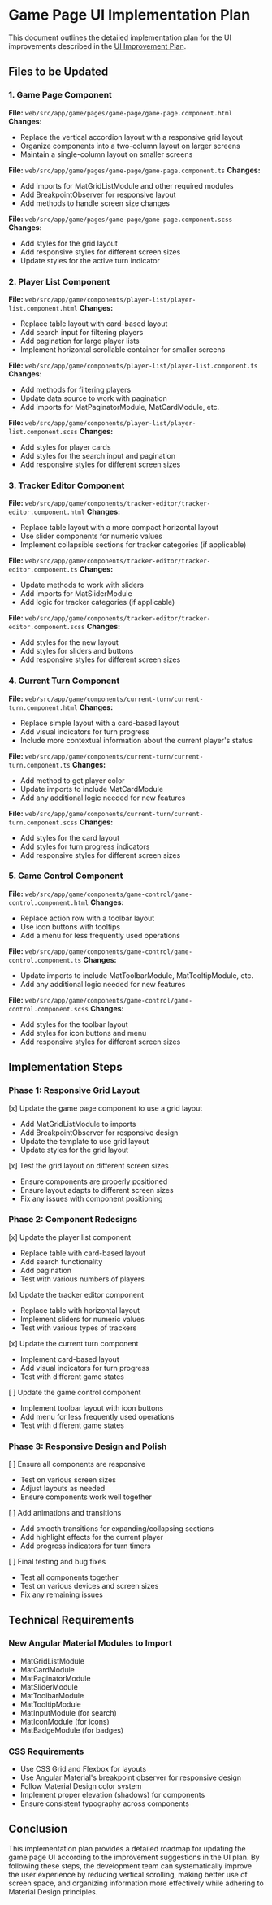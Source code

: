 # Game Page UI Implementation Plan

This document outlines the detailed implementation plan for the UI improvements described in the [UI Improvement Plan](ui-plan.md).

## Files to be Updated

### 1. Game Page Component

**File:** `web/src/app/game/pages/game-page/game-page.component.html`
**Changes:**
- Replace the vertical accordion layout with a responsive grid layout
- Organize components into a two-column layout on larger screens
- Maintain a single-column layout on smaller screens

**File:** `web/src/app/game/pages/game-page/game-page.component.ts`
**Changes:**
- Add imports for MatGridListModule and other required modules
- Add BreakpointObserver for responsive layout
- Add methods to handle screen size changes

**File:** `web/src/app/game/pages/game-page/game-page.component.scss`
**Changes:**
- Add styles for the grid layout
- Add responsive styles for different screen sizes
- Update styles for the active turn indicator

### 2. Player List Component

**File:** `web/src/app/game/components/player-list/player-list.component.html`
**Changes:**
- Replace table layout with card-based layout
- Add search input for filtering players
- Add pagination for large player lists
- Implement horizontal scrollable container for smaller screens

**File:** `web/src/app/game/components/player-list/player-list.component.ts`
**Changes:**
- Add methods for filtering players
- Update data source to work with pagination
- Add imports for MatPaginatorModule, MatCardModule, etc.

**File:** `web/src/app/game/components/player-list/player-list.component.scss`
**Changes:**
- Add styles for player cards
- Add styles for the search input and pagination
- Add responsive styles for different screen sizes

### 3. Tracker Editor Component

**File:** `web/src/app/game/components/tracker-editor/tracker-editor.component.html`
**Changes:**
- Replace table layout with a more compact horizontal layout
- Use slider components for numeric values
- Implement collapsible sections for tracker categories (if applicable)

**File:** `web/src/app/game/components/tracker-editor/tracker-editor.component.ts`
**Changes:**
- Update methods to work with sliders
- Add imports for MatSliderModule
- Add logic for tracker categories (if applicable)

**File:** `web/src/app/game/components/tracker-editor/tracker-editor.component.scss`
**Changes:**
- Add styles for the new layout
- Add styles for sliders and buttons
- Add responsive styles for different screen sizes

### 4. Current Turn Component

**File:** `web/src/app/game/components/current-turn/current-turn.component.html`
**Changes:**
- Replace simple layout with a card-based layout
- Add visual indicators for turn progress
- Include more contextual information about the current player's status

**File:** `web/src/app/game/components/current-turn/current-turn.component.ts`
**Changes:**
- Add method to get player color
- Update imports to include MatCardModule
- Add any additional logic needed for new features

**File:** `web/src/app/game/components/current-turn/current-turn.component.scss`
**Changes:**
- Add styles for the card layout
- Add styles for turn progress indicators
- Add responsive styles for different screen sizes

### 5. Game Control Component

**File:** `web/src/app/game/components/game-control/game-control.component.html`
**Changes:**
- Replace action row with a toolbar layout
- Use icon buttons with tooltips
- Add a menu for less frequently used operations

**File:** `web/src/app/game/components/game-control/game-control.component.ts`
**Changes:**
- Update imports to include MatToolbarModule, MatTooltipModule, etc.
- Add any additional logic needed for new features

**File:** `web/src/app/game/components/game-control/game-control.component.scss`
**Changes:**
- Add styles for the toolbar layout
- Add styles for icon buttons and menu
- Add responsive styles for different screen sizes

## Implementation Steps

### Phase 1: Responsive Grid Layout

[x] Update the game page component to use a grid layout
   - Add MatGridListModule to imports
   - Add BreakpointObserver for responsive design
   - Update the template to use grid layout
   - Update styles for the grid layout

[x] Test the grid layout on different screen sizes
   - Ensure components are properly positioned
   - Ensure layout adapts to different screen sizes
   - Fix any issues with component positioning

### Phase 2: Component Redesigns

[x] Update the player list component
   - Replace table with card-based layout
   - Add search functionality
   - Add pagination
   - Test with various numbers of players

[x] Update the tracker editor component
   - Replace table with horizontal layout
   - Implement sliders for numeric values
   - Test with various types of trackers

[x] Update the current turn component
   - Implement card-based layout
   - Add visual indicators for turn progress
   - Test with different game states

[ ] Update the game control component
   - Implement toolbar layout with icon buttons
   - Add menu for less frequently used operations
   - Test with different game states

### Phase 3: Responsive Design and Polish

[ ] Ensure all components are responsive
   - Test on various screen sizes
   - Adjust layouts as needed
   - Ensure components work well together

[ ] Add animations and transitions
   - Add smooth transitions for expanding/collapsing sections
   - Add highlight effects for the current player
   - Add progress indicators for turn timers

[ ] Final testing and bug fixes
   - Test all components together
   - Test on various devices and screen sizes
   - Fix any remaining issues

## Technical Requirements

### New Angular Material Modules to Import

- MatGridListModule
- MatCardModule
- MatPaginatorModule
- MatSliderModule
- MatToolbarModule
- MatTooltipModule
- MatInputModule (for search)
- MatIconModule (for icons)
- MatBadgeModule (for badges)

### CSS Requirements

- Use CSS Grid and Flexbox for layouts
- Use Angular Material's breakpoint observer for responsive design
- Follow Material Design color system
- Implement proper elevation (shadows) for components
- Ensure consistent typography across components

## Conclusion

This implementation plan provides a detailed roadmap for updating the game page UI according to the improvement suggestions in the UI plan. By following these steps, the development team can systematically improve the user experience by reducing vertical scrolling, making better use of screen space, and organizing information more effectively while adhering to Material Design principles.
